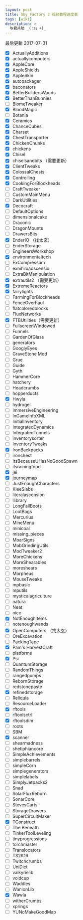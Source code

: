 ```yaml
---
layout: post
title: Sky Factory 3 视频教程进度表
tags: [wiki]
description: >
  与君共勉 _(:з」∠)_
---
```

最后更新 2017-07-31

- [x] ActuallyAdditions  
- [x] actuallycomputers
- [x] AppleCore
- [x] AppleShields
- [x] AppleSkin
- [x] autopackager
- [x] baconators
- [x] BetterBuildersWands
- [x] BetterThanBunnies
- [ ] BiomeTweaker
- [x] BloodMagic
- [ ] Botania
- [x] Ceramics
- [x] ChanceCubes
- [x] Charset
- [x] ChestTransporter
- [x] ChickenChunks
- [x] chickens
- [x] Chisel
- [x] chiselsandbits （需要更新）
- [x] ClientTweaks
- [x] ColossalChests
- [x] Controlling
- [x] CookingForBlockheads
- [ ] CraftTweaker
- [ ] CustomMainMenu
- [ ] DarkUtilities
- [x] Decocraft
- [ ] DefaultOptions
- [ ] dimensionalcake
- [ ] Draconic
- [ ] DragonMounts
- [ ] DrawersBits
- [x] EnderIO （找太玄）
- [ ] EnderStorage
- [ ] EngineersWorkshop
- [x] environmentaltech
- [ ] ExCompressum
- [ ] exnihiloadscensio
- [ ] ExtraBitManipulation
- [x] extrautils2 （需要更新）
- [x] ExtremeReactors
- [x] fairylights
- [ ] FarmingForBlockheads
- [ ] FenceOverhaul
- [ ] flatcoloredblocks
- [ ] FluxNetworks
- [x] FTBUtilities（需要更新）
- [ ] FullscreenWindowed
- [ ] Funnels
- [ ] GardenOfGlass
- [ ] generators
- [ ] GooglyEyes
- [ ] GraveStone Mod
- [ ] Grue
- [ ] Guide
- [ ] Gyth
- [ ] HammerCore
- [ ] hatchery
- [ ] Headcrumbs
- [ ] hopperducts
- [x] Hwyla
- [ ] hydrogel
- [ ] ImmersiveEngineering
- [ ] InGameInfoXML
- [ ] InitialInventory
- [ ] IntegratedDynamics
- [ ] IntegratedTunnels
- [ ] inventorysorter
- [ ] InventoryTweaks
- [x] IronBackpacks
- [ ] ironchest
- [ ] ItsBecauseUHasNoGoodSpawn
- [ ] itsrainingfood
- [x] jei
- [x] journeymap
- [ ] JustEnoughCharacters
- [ ] KleeSlabs
- [ ] literalascension
- [ ] llibrary
- [ ] LongFallBoots
- [ ] LootBags
- [ ] Mercurius
- [ ] MineMenu
- [ ] minicoal
- [ ] missing_pieces
- [ ] MoarSigns
- [ ] MobGrindingUtils
- [ ] ModTweaker2
- [ ] MoreChickens
- [ ] MoreShearables
- [ ] moreshears
- [ ] Morpheus
- [ ] MouseTweaks
- [ ] mpbasic
- [ ] mputils
- [ ] mysticalagriculture
- [ ] natura
- [ ] Neat
- [ ] nice
- [x] NotEnoughItems
- [ ] notenoughwands
- [x] OpenComputers （找太玄）
- [ ] OreExcavation
- [ ] PackingTape
- [x] Pam's HarvestCraft
- [ ] platforms
- [x] Psi
- [ ] QuantumStorage
- [ ] RandomThings
- [ ] rangedpumps
- [ ] RebornStorage
- [ ] redstonepaste
- [x] refinedstorage
- [ ] Reliquia
- [ ] ResourceLoader
- [x] rftools
- [ ] rftoolsctrl
- [x] rftoolsdim
- [ ] roots
- [ ] SBM
- [x] scanner
- [ ] shearmadness
- [ ] shetiphiancore
- [ ] SimpleAchievements
- [ ] simplebarrels
- [ ] simpleCorn
- [ ] simplegenerators
- [ ] simplelabels
- [ ] SimplyJetpacks2
- [ ] Snad
- [ ] SolarFluxReborn
- [ ] SonarCore
- [ ] StevesCarts
- [ ] StorageDrawers
- [ ] SuperCircuitMaker
- [x] TConstruct
- [ ] The Beneath
- [ ] TinkerToolLeveling
- [ ] tinyprogressions
- [ ] torchmaster
- [ ] Translocators
- [ ] TS2K16
- [ ] Twitchcrumbs
- [ ] UniDict
- [ ] valkyrielib
- [ ] voidcup
- [ ] Waddles
- [ ] WanionLib
- [x] Wawla
- [ ] witherCrumbs
- [ ] xprings
- [ ] YUNoMakeGoodMap
